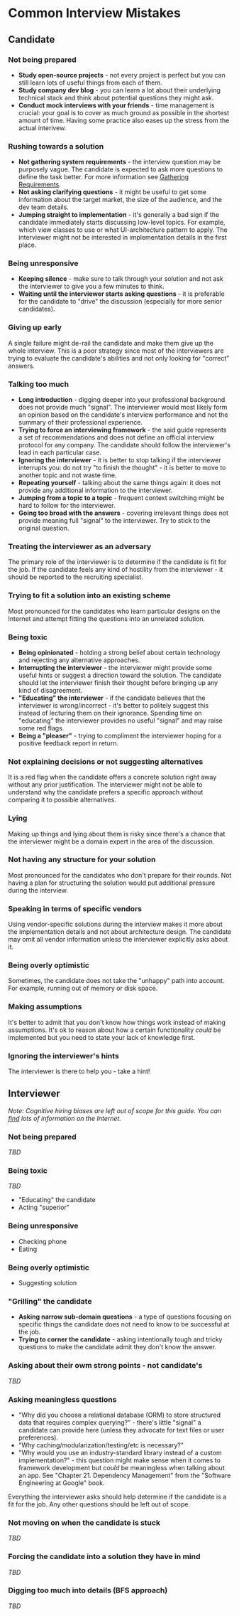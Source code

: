 # Common Interview Mistakes

## Candidate

### Not being prepared
- **Study open-source projects** - not every project is perfect but you can still learn lots of useful things from each of them.
- **Study company dev blog** - you can learn a lot about their underlying technical stack and think about potential questions they might ask.
- **Conduct mock interviews with your friends** - time management is crucial: your goal is to cover as much ground as possible in the shortest amount of time. Having some practice also eases up the stress from the actual interivew.

### Rushing towards a solution
- **Not gathering system requirements** - the interview question may be purposely vague. The candidate is expected to ask more questions to define the task better. For more information see [Gathering Requirements](https://github.com/weeeBox/mobile-system-design#gathering-requirements).
- **Not asking clarifying questions** - it might be useful to get some information about the target market, the size of the audience, and the dev team details.
- **Jumping straight to implementation** - it's generally a bad sign if the candidate immediately starts discussing low-level topics. For example, which view classes to use or what UI-architecture pattern to apply. The interviewer might not be interested in implementation details in the first place.

### Being unresponsive
- **Keeping silence** - make sure to talk through your solution and not ask the interviewer to give you a few minutes to think.
- **Waiting until the interviewer starts asking questions** - it is preferable for the candidate to "drive" the discussion (especially for more senior candidates).

### Giving up early
A single failure might de-rail the candidate and make them give up the whole interview. This is a poor strategy since most of the interviewers are trying to evaluate the candidate's abilities and not only looking for "correct" answers.

### Talking too much
- **Long introduction** - digging deeper into your professional background does not provide much "signal". The interviewer would most likely form an opinion based on the candidate's interview performance and not the summary of their professional experience.
- **Trying to force an interviewing framework** - the said guide represents a set of recommendations and does not define an official interview protocol for any company. The candidate should follow the interviewer's lead in each particular case.
- **Ignoring the interviewer** - it is better to stop talking if the interviewer interrupts you: do not try "to finish the thought" - it is better to move to another topic and not waste time.
- **Repeating yourself** - talking about the same things again: it does not provide any additional information to the interviewer.
- **Jumping from a topic to a topic** - frequent context switching might be hard to follow for the interviewer.
- **Going too broad with the answers** - covering irrelevant things does not provide meaning full "signal" to the interviewer. Try to stick to the original question.

### Treating the interviewer as an adversary
The primary role of the interviewer is to determine if the candidate is fit for the job. If the candidate feels any kind of hostility from the interviewer - it should be reported to the recruiting specialist.

### Trying to fit a solution into an existing scheme
Most pronounced for the candidates who learn particular designs on the Internet and attempt fitting the questions into an unrelated solution.

### Being toxic
- **Being opinionated** - holding a strong belief about certain technology and rejecting any alternative approaches.
- **Interrupting the interviewer** - the interviewer might provide some useful hints or suggest a direction toward the solution. The candidate should let the interviewer finish their thought before bringing up any kind of disagreement.
- **"Educating" the interviewer** - if the candidate believes that the interviewer is wrong/incorrect - it's better to politely suggest this instead of lecturing them on their ignorance. Spending time on "educating" the interviewer provides no useful "signal" and may raise some red flags.
- **Being a "pleaser"** - trying to compliment the interviewer hoping for a positive feedback report in return.

### Not explaining decisions or not suggesting alternatives
It is a red flag when the candidate offers a concrete solution right away without any prior justification. The interviewer might not be able to understand why the candidate prefers a specific approach without comparing it to possible alternatives.

### Lying
Making up things and lying about them is risky since there's a chance that the interviewer might be a domain expert in the area of the discussion.

### Not having any structure for your solution
Most pronounced for the candidates who don't prepare for their rounds. Not having a plan for structuring the solution would put additional pressure during the interview.

### Speaking in terms of specific vendors
Using vendor-specific solutions during the interview makes it more about the implementation details and not about architecture design. The candidate may omit all vendor information unless the interviewer explicitly asks about it.

### Being overly optimistic
Sometimes, the candidate does not take the "unhappy" path into account. For example, running out of memory or disk space.

### Making assumptions
It's better to admit that you don't know how things work instead of making assumptions. It's ok to reason about how a certain functionality _could_ be implemented but you need to state your lack of knowledge first.

### Ignoring the interviewer's hints
The interviewer is there to help you - take a hint!

## Interviewer
_Note: Cognitive hiring biases are left out of scope for this guide. You can [find](https://blog.staffingadvisors.com/5-cognitive-biases-that-get-in-the-way-of-hiring) lots of information on the Internet._

### Not being prepared
_TBD_

### Being toxic
_TBD_
- "Educating" the candidate
- Acting "superior"

### Being unresponsive
- Checking phone
- Eating

### Being overly optimistic
- Suggesting solution

### "Grilling" the candidate
- **Asking narrow sub-domain questions** - a type of questions focusing on specific things the candidate does not need to know to be successful at the job.
- **Trying to corner the candidate** - asking intentionally tough and tricky questions to make the candidate admit they don't know the answer.

### Asking about their owm strong points - not candidate's
_TBD_

### Asking meaningless questions
- "Why did you choose a relational database (ORM) to store structured data that requires complex querying?" - there's little "signal" a candidate can provide here (unless they advocate for text files or user preferences).
- "Why caching/modularization/testing/etc is necessary?"
- "Why would you use an industry-standard library instead of a custom implementation?" - this question might make sense when it comes to framework development but _could_ be meaningless when talking about an app. See "Chapter 21. Dependency Management" from the "Software Engineering at Google" book.

Everything the interviewer asks should help determine if the candidate is a fit for the job. Any other questions should be left out of scope.

### Not moving on when the candidate is stuck
_TBD_

### Forcing the candidate into a solution they have in mind
_TBD_

### Digging too much into details (BFS approach)
_TBD_

